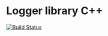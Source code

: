 # Logger library C++
[![Build Status](https://travis-ci.org/himeno61/Logger_lib_cpp.svg?branch=master)](https://travis-ci.org/himeno61/Logger_lib_cpp)
